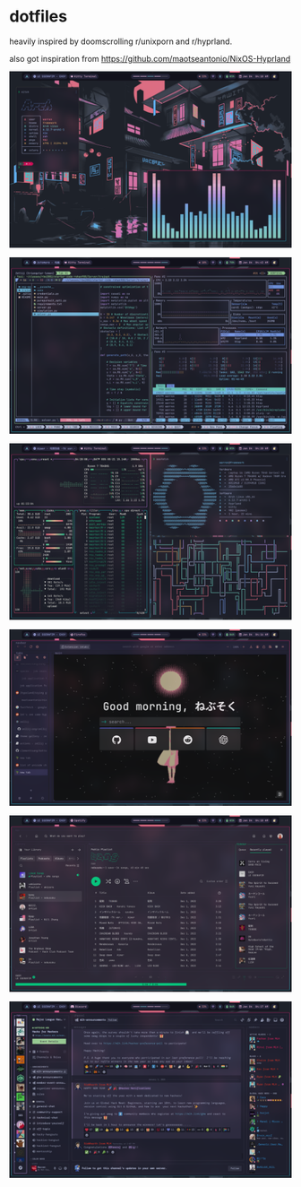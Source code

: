 # dotfiles

heavily inspired by doomscrolling r/unixporn and r/hyprland.

also got inspiration from https://github.com/maotseantonio/NixOS-Hyprland

![Wallpaper preview 1](/images/wallp1.png)

![Zellij](/images/zellij.png)

![Wallpaper preview 2](/images/walp2.png)

![Textfox + mtab](/images/browser.png)

![Spotify](/images/spot.png)

![Discord](/images/disc.png)
